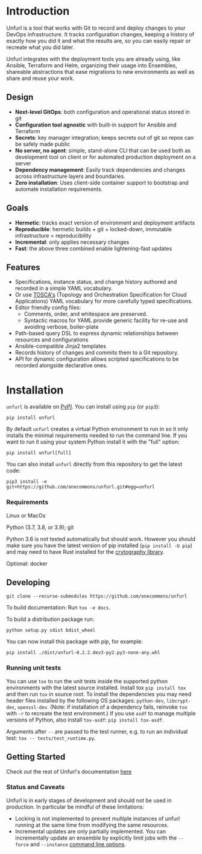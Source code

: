 # Introduction

Unfurl is a tool that works with Git to record and deploy changes to your DevOps infrastructure.
It tracks configuration changes, keeping a history of exactly how you did it and what the results are, so you can easily repair or recreate what you did later.

Unfurl integrates with the deployment tools you are already using, like Ansible, Terraform and Helm, organizing their usage into Ensembles, shareable abstractions that ease migrations to new environments as well as share and reuse your work.

## Design

- **Next-level GitOps**: both configuration and operational status stored in git
- **Configuration tool agnostic** with built-in support for Ansible and Terraform
- **Secrets**: key manager integration; keeps secrets out of git so repos can be safely made public
- **No server, no agent**: simple, stand-alone CLI that can be used both as development tool on client or for automated production deployment on a server
- **Dependency management**: Easily track dependencies and changes across infrastructure layers and boundaries.
- **Zero installation**: Uses client-side container support to bootstrap and automate installation requirements.

## Goals

- **Hermetic**: tracks exact version of environment and deployment artifacts
- **Reproducible**: hermetic builds + git + locked-down, immutable infrastructure = reproducibility
- **Incremental**: only applies necessary changes
- **Fast**: the above three combined enable lightening-fast updates

## Features

- Specifications, instance status, and change history authored and recorded in a simple YAML vocabulary.
- Or use [TOSCA's](https://www.oasis-open.org/committees/tc_home.php?wg_abbrev=tosca) (Topology and Orchestration Specification for Cloud Applications) YAML vocabulary for more carefully typed specifications.
- Editor friendly config files:
  - Comments, order, and whitespace are preserved.
  - Syntactic macros for YAML provide generic facility for re-use and avoiding verbose, boiler-plate
- Path-based query DSL to express dynamic relationships between resources and configurations
- Ansible-compatible Jinja2 templates
- Records history of changes and commits them to a Git repository.
- API for dynamic configuration allows scripted specifications to be recorded alongside declarative ones.

# Installation

`unfurl` is available on [PyPI](https://pypi.org/project/unfurl/). You can install using `pip` (or `pip3`):

`pip install unfurl`

By default `unfurl` creates a virtual Python environment to run in so it only installs the minimal requirements needed to run the command line. If you want to run it using your system Python install it with the "full" option:

`pip install unfurl[full]`

You can also install `unfurl` directly from this repository to get the latest code:

`pip3 install -e git+https://github.com/onecommons/unfurl.git#egg=unfurl`

### Requirements

Linux or MacOs

Python (3.7, 3.8, or 3.9); git

Python 3.6 is not tested automatically but should work. However you should make sure you have the latest version of pip installed (`pip install -U pip`) and may need to have Rust installed for the [crytography library](https://github.com/pyca/cryptography/blob/main/docs/installation.rst).

Optional: docker

## Developing

`git clone --recurse-submodules https://github.com/onecommons/unfurl`

To build documentation: Run `tox -e docs`.

To build a distribution package run:

`python setup.py sdist bdist_wheel`

You can now install this package with pip, for example:

`pip install ./dist/unfurl-0.2.2.dev3-py2.py3-none-any.whl`

### Running unit tests

You can use `tox` to run the unit tests inside the supported python environments with the latest source installed.
Install tox `pip install tox` and then run `tox` in source root. To install the dependencies you may need header files installed by the following OS packages: `python-dev`, `libcrypt-dev`, `openssl-dev`. (Note: if installation of a dependency fails, reinvoke `tox` with `-r` to recreate the test environment.)
If you use ``asdf`` to manage multiple versions of Python, also install `tox-asdf`: `pip install tox-asdf`.

Arguments after `--` are passed to the test runner, e.g. to run an individual test: `tox -- tests/test_runtime.py`.

## Getting Started

Check out the rest of Unfurl's documentation [here](https://unfurl.run/docs/get-started-step-by-step.html)

### Status and Caveats

Unfurl is in early stages of development and should not be used in production. In particular be mindful of these limitations:

* Locking is not implemented to prevent multiple instances of unfurl running at the same time from modifying the same resources.
* Incremental updates are only partially implemented. You can incrementally update an ensemble by explicitly limit jobs with the `--force` and `--instance` [command line options](docs/cli.html#unfurl-deploy).
